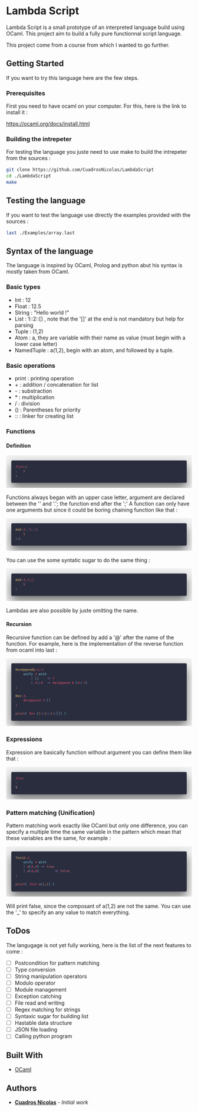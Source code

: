 # Lambda Script

Lambda Script is a small prototype of an interpreted language build using OCaml.
This project aim to build a fully pure functionnal script language.

This project come from a course from which I wanted to go further.

## Getting Started

If you want to try this language here are the few steps.

### Prerequisites

First you need to have ocaml on your computer.
For this, here is the link to install it :

https://ocaml.org/docs/install.html


### Building the intrepeter

For testing the language you juste need to use make to build the intrepeter from the sources :

```bash
git clone https://github.com/CuadrosNicolas/LambdaScript
cd ./LambdaScript
make
```

## Testing the language

If you want to test the language use directly the examples provided with the sources :

```bash
last ./Examples/array.last
```

## Syntax of the language

The language is inspired by OCaml, Prolog and python abut his syntax is mostly taken from OCaml.

### Basic types

- Int : 12
- Float : 12.5
- String : "Hello world !"
- List : 1::2::[] , note that the '[]' at the end is not mandatory but help for parsing
- Tuple : (1,2)
- Atom : a, they are variable with their name as value (must begin with a lower case letter)
- NamedTuple : a(1,2), begin with an atom, and followed by a tuple.

### Basic operations

- print : printing operation
- \+ : addition / concatenation for list
- \- : substraction
- \* : multiplication
- /  : division
- () : Parentheses for priority
- :: : linker for creating list

### Functions

#### Definition

![alt text](Ressources/simple_function.png "Simple function example")

Functions always began with an upper case letter, argument are declared between the '\' and '.'; the function end after the ';'
A function can only have one arguments but since it could be boring chaining function like that :

![alt text](Ressources/example_chaining.png "Chaining example")

You can use the some syntatic sugar to do the same thing :

![alt text](Ressources/example_sugar.png "Chaining with sugar example")

Lambdas are also possible by juste omitting the name.

#### Recursion

Recursive function can be defined by add a '@' after the name of the function.
For example, here is the implementation of the reverse function from ocaml into last :

![alt text](Ressources/example_recursion.png "Recursion example")

### Expressions

Expression are basically function without argument you can define them like that :

![alt text](Ressources/example_expression.png "Expression")

### Pattern matching (Unification)

Pattern matching work exactly like OCaml but only one difference, you can specify a multiple time the same variable in the pattern which mean that these variables are the same, for example :

![alt text](Ressources/example_pattern.png "Pattern match")

Will print false, since the composant of a(1,2) are not the same.
You can use the '_' to specify an any value to match everything.


## ToDos

The langugage is not yet fully working, here is the list of the next features to come :

- [ ] Postcondition for pattern matching
- [ ] Type conversion
- [ ] String manipulation operators
- [ ] Modulo operator
- [ ] Module management
- [ ] Exception catching
- [ ] File read and writing
- [ ] Regex matching for strings
- [ ] Syntaxic sugar for building list
- [ ] Hastable data structure
- [ ] JSON file loading
- [ ] Calling python program

## Built With

* [OCaml](https://ocaml.org/docs/install.html) 




## Authors

* **[Cuadros Nicolas](https://github.com/CuadrosNicolas)** - *Initial work*



